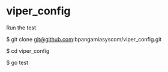 # viper_config
Run the test

$ git clone git@github.com:bpangamiasyscom/viper_config.git

$ cd viper_config

$ go test
